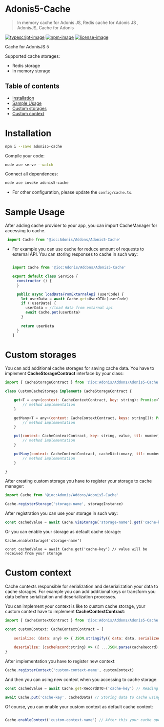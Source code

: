 
# Adonis5-Cache
> In memory cache for Adonis JS, Redis cache for Adonis JS , AdonisJS, Cache for Adonis

[![typescript-image]][typescript-url] [![npm-image]][npm-url] [![license-image]][license-url]

Cache for AdonisJS 5

Supported cache storages:
- Redis storage
- In memory storage

<!-- START doctoc generated TOC please keep comment here to allow auto update -->
<!-- DON'T EDIT THIS SECTION, INSTEAD RE-RUN doctoc TO UPDATE -->
## Table of contents

- [Installation](#installation)
- [Sample Usage](#sample-usage)
- [Custom storages](#custom-storages)
- [Custom context](#custom-context)

<!-- END doctoc generated TOC please keep comment here to allow auto update -->

# Installation
```bash
npm i --save adonis5-cache
```
Compile your code:
```bash
node ace serve --watch
```
Connect all dependences:
```bash
node ace invoke adonis5-cache
```
* For other configuration, please update the `config/cache.ts`.

# Sample Usage
After adding cache provider to your app, you can import CacheManager for accessing to cache.
```js
 import Cache from '@ioc:Adonis/Addons/Adonis5-Cache'
```
* 
  For example you can use cache for reduce amount of requests to external API. You can storing responses to cache in such way:
  ```js
  
  import Cache from '@ioc:Adonis/Addons/Adonis5-Cache'
  
  export default class Service {
    constructor () {
    }
  
    public async loadDataFromExtarnalApi (userCode) {
      let userData = await Cache.get<UserDTO>(userCode)
      if (!userData) {
        userData = //load data from extarnal api
        await Cache.put(userData)
      }    
 
      return userData
    }
  }
  ```
# Custom storages
You can add additional cache storages for saving cache data. You have to implement **CacheStorageContract** interface by your class:
```js
import { CacheStorageContract } from '@ioc:Adonis/Addons/Adonis5-Cache'

class CustomCacheStorage implements CacheStorageContract {

	get<T = any>(context: CacheContextContract, key: string): Promise<T | null> {
		// method implementation
	}

	getMany<T = any>(context: CacheContextContract, keys: string[]): Promise<(T | null)[]> {
		// method implementation
	}

	put(context: CacheContextContract, key: string, value, ttl: number): Promise<void> | void {
		// method implementation
	}

	putMany(context: CacheContextContract, cacheDictionary, ttl: number): Promise<void> | void {
		// method implementation
	}

}
```
After creating custom storage you have to register your storage to cache manager: 
```js
import Cache from '@ioc:Adonis/Addons/Adonis5-Cache'

Cache.registerStorage('storage-name', storageInstance)
```
After registration you can use your storage in such way:
```js
const cachedValue = await Cache.viaStorage('storage-name').get('cache-key')
```
Or you can enable your storage as default cache storage:
```
Cache.enableStorage('storage-name')

const cachedValue = await Cache.get('cache-key') // value will be received from your storage
```

# Custom context
Cache contexts responsible for serialization and deserialization your data to cache storages. For example you can add additional keys or transform you data before serialization and deserialization processes.

You can implement your context is like to custom cache storage, your custom context have to implement **CacheContextContract**:
```js
import { CacheContextContract } from '@ioc:Adonis/Addons/Adonis5-Cache'

const customContext: CacheContextContract = {
	
	serialize: (data: any) => { JSON.stringify({ data: data, serializedAt: Date.now })},
	
	deserialize: (cacheRecord:string) => ({ ...JSON.parse(cacheRecord), deserializedAt: Date.now }),
}

```
After implementation you have to register new context:
```js
Cache.registerContext('custom-context-name', customContext)
```
And then you can using new context when you accessing to cache storage:
```js
const cachedValue = await Cache.get<RecordDTO>('cache-key') // Reading data from cache using custom context

await Cache.put('cache-key', cachedData) // Storing data to cache using custom context

```
Of course, you can enable your custom context as default cache context:
```js

Cache.enableContext('custom-context-name') // After this your cache operations will be use your custom context
```
[typescript-image]: https://img.shields.io/badge/Typescript-294E80.svg?style=for-the-badge&logo=typescript
[typescript-url]:  "typescript"

[npm-image]: https://img.shields.io/npm/v/adonis5-cache.svg?style=for-the-badge&logo=npm
[npm-url]: https://npmjs.org/package/adonis5-cache "npm"

[license-image]: https://img.shields.io/npm/l/adonis5-cache?color=blueviolet&style=for-the-badge
[license-url]: LICENSE.md "license"
